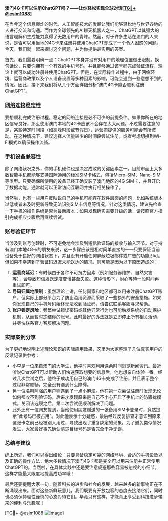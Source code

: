 **澳门4G卡可以注册ChatGPT吗？——让你轻松实现全球对话[[TG💪+ @esim1088](https://t.me/s/esim1088)]**

在当今这个信息爆炸的时代，人工智能技术的发展让我们能够轻松地与世界各地的人进行交流和沟通。而作为全球领先的AI聊天机器人之一，ChatGPT以其强大的语言理解和生成能力赢得了无数用户的青睐。然而，对于许多生活在澳门的人来说，是否可以用当地的4G卡来注册并使用ChatGPT却成了一个令人困惑的问题。今天，我们就一起来探讨这个问题，并为你提供最实用的答案。

首先，我们需要明确一点：ChatGPT本身并没有对用户的地理位置做出限制。换句话说，只要你拥有一个有效的手机号码，并且能够通过该号码完成验证流程，理论上就可以成功注册并使用ChatGPT。但是，在实际操作过程中，由于网络环境、运营商政策以及个人设备设置等多种因素的影响，可能会遇到一些意想不到的情况。因此，接下来我们将从几个方面详细分析“澳门4G卡能否顺利注册ChatGPT”。

### 网络连接稳定性

要想顺利完成注册过程，稳定的网络连接是必不可少的前提条件。如果你所在的地区信号良好，那么使用澳门本地的4G卡应该不会存在太大问题。不过需要注意的是，某些特定时间段（如高峰时段或节假日），运营商提供的服务可能会有所波动。在这种情况下，建议选择人流量较少的时间段尝试注册，或者考虑切换到Wi-Fi模式以确保操作流畅。

### 手机设备兼容性

除了网络状况之外，你的手机硬件也是决定成败的关键因素之一。目前市面上大多数智能手机都能够支持国际通用的标准SIM卡格式，包括Micro-SIM、Nano-SIM等类型。只要确保所使用的设备已经正确安装了澳门地区的4G SIM卡，并且开启了数据功能，通常就可以正常访问互联网并执行相关操作了。

当然啦，也有一些用户反映说自己的手机可能存在软件层面的问题，比如系统版本过低或者未及时更新导致无法识别SIM卡信息等情况。针对这类情况，建议先检查一下手机的操作系统是否为最新版本；如果发现确实需要升级的话，请按照官方指引完成相应步骤后再继续尝试。

### 账号验证环节

当涉及到账号创建时，不可避免地会涉及到短信验证码的接收与输入环节。对于持有澳门本地4G卡的朋友来说，这一步骤应该是相对简单直接的——只要保证当前设备处于良好的网络状态下，并且没有开启任何屏蔽垃圾邮件或广告的功能即可。但如果不幸遇到了验证码迟迟未能送达的情况，则可能是因为以下原因造成的：

1. **运营商延迟**：有时候由于各种不可抗力因素（例如服务器维护、自然灾害等），会导致短信发送速度变慢甚至失败。这种情形下，耐心等待一段时间再重试即可。
2. **号码归属地限制**：虽然理论上讲，任何国家和地区都可以用来注册ChatGPT账户，但实际上部分平台为了防止滥用资源而采取了一些额外的安全措施。如果你发现自己的手机号码始终无法收到验证码，请尝试联系客服寻求帮助。
3. **账户锁定风险**：频繁尝试错误密码或其他异常行为也可能触发系统的自动保护机制，从而暂时冻结你的账号。此时最好的办法就是立即停止所有相关活动，并尽快联系官方客服解决问题。

### 实际案例分享

为了更好地说明上述理论知识的实际应用效果，这里为大家整理了几位真实用户的反馈记录供参考：

- 小李是一位来自澳门的大学生，他平时喜欢利用课余时间浏览新闻资讯。最近听说ChatGPT可以帮助人们快速获取想要的信息后，他也想亲自体验一番。经过几次尝试之后，他终于成功用自己的澳门4G卡完成了注册，并且表示整个过程非常顺畅，完全没有遇到什么障碍。
- 另一位名叫阿强的用户则遇到了一点小麻烦。他在第一次尝试注册时发现无论如何都收不到验证码，后来才发现原来是自己不小心开启了手机上的防骚扰模式。关闭该选项之后，第二次尝试便顺利解决了问题。
- 此外还有一位网友提到，当他使用朋友赠送的一张备用SIM卡登录时，竟然提示“此号码已被占用”。对此他表示十分疑惑，最后经过反复排查才意识到原来这张卡之前已经被别人用过，导致出现了重复绑定的现象。为了避免类似情况发生，大家最好事先确认清楚目标号码是否完全干净无误。

### 总结与建议

综上所述，我们可以得出结论：只要具备稳定可靠的网络环境、合适的手机设备以及正确的操作方法，绝大多数情况下澳门4G卡都是完全可以用来注册并正常使用ChatGPT的。当然啦，在具体实践中还是要注意规避那些容易被忽视的小细节，这样才能最大限度地提高成功率哦！

最后还要提醒大家一句：随着科技的进步和社会的发展，越来越多的新事物正在不断涌现出来。面对这些新鲜玩意儿，我们既要有开放包容的态度去接纳它们，同时也必须保持理性谨慎的心态对待它们。毕竟只有这样，才能真正享受到科技进步带来的便利与乐趣呢！

[[TG💪+ @esim1088](https://t.me/s/esim1088) ![Image](https://i.postimg.cc/4NQfJmqS/Snipaste-2025-05-13-00-14-12.png)]
